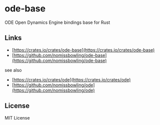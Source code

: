ode-base
========

ODE Open Dynamics Engine bindings base for Rust


Links
-----

- [https://crates.io/crates/ode-base](https://crates.io/crates/ode-base)
- [https://github.com/nomissbowling/ode-base](https://github.com/nomissbowling/ode-base)

see also

- [https://crates.io/crates/ode](https://crates.io/crates/ode)
- [https://github.com/nomissbowling/ode](https://github.com/nomissbowling/ode)


License
-------

MIT License
